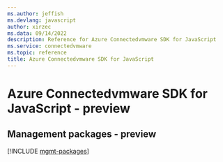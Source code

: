 ```yaml
---
ms.author: jeffish
ms.devlang: javascript
author: xirzec
ms.data: 09/14/2022
description: Reference for Azure Connectedvmware SDK for JavaScript
ms.service: connectedvmware
ms.topic: reference
title: Azure Connectedvmware SDK for JavaScript
---
```

# Azure Connectedvmware SDK for JavaScript - preview

## Management packages - preview
[!INCLUDE [mgmt-packages](connectedvmware-mgmt-index.md)]